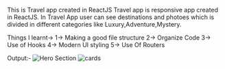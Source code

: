 This is Travel app created in ReactJS
Travel app is responsive app created in ReactJS. In Travel App user can see destinations and photoes which is divided in different categories like Luxury,Adventure,Mystery.

Things I learnt->
1-> Making a good file structure
2-> Organize Code
3-> Use of Hooks
4-> Modern UI styling
5-> Use Of Routers

Output:-
![Hero Section](../../../Pictures/Screenshots/Screenshot%202023-05-14%20200751.png)
![cards](../../../Pictures/Screenshots/Screenshot%202023-05-14%20200857.png)
